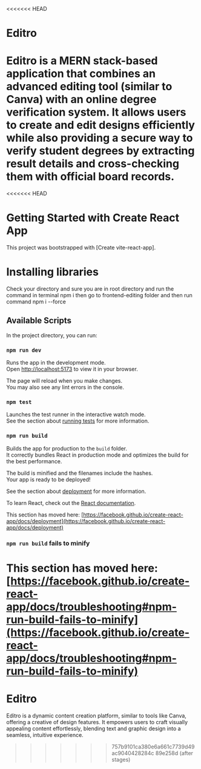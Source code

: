 <<<<<<< HEAD
# Editro
Editro is a MERN stack-based application that combines an advanced editing tool (similar to Canva) with an online degree verification system. It allows users to create and edit designs efficiently while also providing a secure way to verify student degrees by extracting result details and cross-checking them with official board records. 
=======
<<<<<<< HEAD
# Getting Started with Create React App

This project was bootstrapped with [Create vite-react-app].

# Installing libraries

Check your directory and sure you are in root directory and run the command in terminal
npm i
then go to frontend-editing folder and then run command
npm i --force

## Available Scripts

In the project directory, you can run:

### `npm run dev`

Runs the app in the development mode.\
Open [http://localhost:5173](http://localhost:5173) to view it in your browser.

The page will reload when you make changes.\
You may also see any lint errors in the console.

### `npm test`

Launches the test runner in the interactive watch mode.\
See the section about [running tests](https://facebook.github.io/create-react-app/docs/running-tests) for more information.

### `npm run build`

Builds the app for production to the `build` folder.\
It correctly bundles React in production mode and optimizes the build for the best performance.

The build is minified and the filenames include the hashes.\
Your app is ready to be deployed!

See the section about [deployment](https://facebook.github.io/create-react-app/docs/deployment) for more information.

To learn React, check out the [React documentation](https://reactjs.org/).

This section has moved here: [https://facebook.github.io/create-react-app/docs/deployment](https://facebook.github.io/create-react-app/docs/deployment)

### `npm run build` fails to minify

This section has moved here: [https://facebook.github.io/create-react-app/docs/troubleshooting#npm-run-build-fails-to-minify](https://facebook.github.io/create-react-app/docs/troubleshooting#npm-run-build-fails-to-minify)
=======
# Editro
Editro is a dynamic content creation platform, similar to tools like Canva, offering a creative of design features. It empowers users to craft visually appealing content effortlessly, blending text and graphic design into a seamless, intuitive experience.
>>>>>>> 757b9101ca380e6a661c7739d49ac9040428284c
>>>>>>> 89e258d (after stages)
